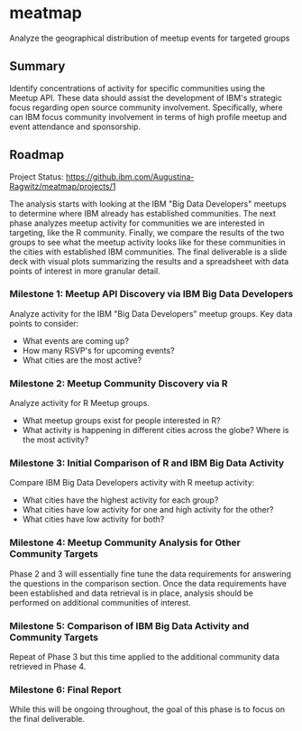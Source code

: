 # meatmap
Analyze the geographical distribution of meetup events for targeted groups

## Summary

Identify concentrations of activity for specific communities using the Meetup API. These data should assist the development of IBM's strategic focus regarding open source community involvement. Specifically, where can IBM focus community involvement in terms of high profile meetup and event attendance and sponsorship.

## Roadmap

Project Status: https://github.ibm.com/Augustina-Ragwitz/meatmap/projects/1

The analysis starts with looking at the IBM "Big Data Developers" meetups to determine where IBM already has established communities. The next phase analyzes meetup activity for communities we are interested in targeting, like the R community. Finally, we compare the results of the two groups to see what the meetup activity looks like for these communities in the cities with established IBM communities. The final deliverable is a slide deck with visual plots summarizing the results and a spreadsheet with data points of interest in more granular detail.

### Milestone 1: Meetup API Discovery via IBM Big Data Developers

Analyze activity for the IBM "Big Data Developers" meetup groups. Key data points to consider:
* What events are coming up?
* How many RSVP's for upcoming events?
* What cities are the most active?

### Milestone 2: Meetup Community Discovery via R

Analyze activity for R Meetup groups.
* What meetup groups exist for people interested in R?
* What activity is happening in different cities across the globe? Where is the most activity?

### Milestone 3: Initial Comparison of R and IBM Big Data Activity

Compare IBM Big Data Developers activity with R meetup activity:
* What cities have the highest activity for each group?
* What cities have low activity for one and high activity for the other?
* What cities have low activity for both?

### Milestone 4: Meetup Community Analysis for Other Community Targets

Phase 2 and 3 will essentially fine tune the data requirements for answering the questions in the comparison section. Once the data requirements have been established and data retrieval is in place, analysis should be performed on additional communities of interest.

### Milestone 5: Comparison of IBM Big Data Activity and Community Targets

Repeat of Phase 3 but this time applied to the additional community data retrieved in Phase 4.

### Milestone 6: Final Report

While this will be ongoing throughout, the goal of this phase is to focus on the final deliverable.

